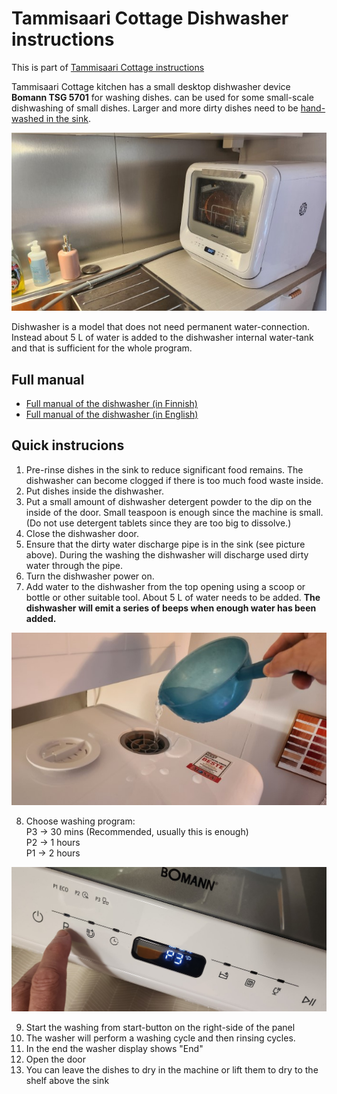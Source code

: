 # Tammisaari Cottage Dishwasher instructions

This is part of [Tammisaari Cottage instructions](/post/airbnb-tammisaari-instructions)

Tammisaari Cottage kitchen has a small desktop dishwasher device **Bomann TSG 5701** for washing dishes. can be used for some small-scale dishwashing of small dishes. Larger and more dirty dishes need to be [hand-washed in the sink](/post/airbnb-tammisaari-instructions#washing-dishes).

![Dishwasher device](dishwasher.jpg)

Dishwasher is a model that does not need permanent water-connection. Instead about 5 L of water is added to the dishwasher internal water-tank and that is sufficient for the whole program.

## Full manual

* [Full manual of the dishwasher (in Finnish)](https://github.com/rbrother/articles/raw/refs/heads/main/airbnb-tammisaari-dishwasher/bomann-tsg-5701-suomi.pdf)
* [Full manual of the dishwasher (in English)](https://www.manualpdf.in/bomann/tsg-5701/manual) 

## Quick instrucions

1. Pre-rinse dishes in the sink to reduce significant food remains. The dishwasher can become clogged if there is too much food waste inside.
1. Put dishes inside the dishwasher.
1. Put a small amount of dishwasher detergent powder to the dip on the inside of the door. Small teaspoon is enough since the machine is small. (Do not use detergent tablets since they are too big to dissolve.)
1. Close the dishwasher door.
1. Ensure that the dirty water discharge pipe is in the sink (see picture above). During the washing the dishwasher will discharge used dirty water through the pipe.
1. Turn the dishwasher power on.
1. Add water to the dishwasher from the top opening using a scoop or bottle or other suitable tool. About 5 L of water needs to be added. **The dishwasher will emit a series of beeps when enough water has been added.**

![Adding Water to dishwasher with scoop](water-scoop.jpg)

8. Choose washing program:  
    P3 -> 30 mins (Recommended, usually this is enough)  
    P2 -> 1 hours  
    P1 -> 2 hours
    
![Panel buttons program selection](panel-buttons.jpg)    

9. Start the washing from start-button on the right-side of the panel
1. The washer will perform a washing cycle and then rinsing cycles.
1. In the end the washer display shows "End"
1. Open the door
1. You can leave the dishes to dry in the machine or lift them to dry to the shelf above the sink

